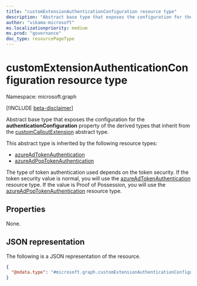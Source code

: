 ```yaml
---
title: "customExtensionAuthenticationConfiguration resource type"
description: "Abstract base type that exposes the configuration for the **authenticationConfiguration** property of the derived types that inherit from the customCalloutExtension abstract type"
author: "vikama-microsoft"
ms.localizationpriority: medium
ms.prod: "governance"
doc_type: resourcePageType
---
```


# customExtensionAuthenticationConfiguration resource type

Namespace: microsoft.graph

[!INCLUDE [beta-disclaimer](../../includes/beta-disclaimer.md)]

Abstract base type that exposes the configuration for the **authenticationConfiguration** property of the derived types that inherit from the [customCalloutExtension](customcalloutextension.md) abstract type.

This abstract type is inherited by the following resource types:
- [azureAdTokenAuthentication](../resources/azureadtokenauthentication.md)
- [azureAdPopTokenAuthentication](../resources/azureAdPopTokenAuthentication.md)

The type of token authentication used depends on the token security. If the token security value is normal, you will use the [azureAdTokenAuthentication](../resources/azureadtokenauthentication.md) resource type. If the value is Proof of Possession, you will use the [azureAdPopTokenAuthentication](../resources/azureAdPopTokenAuthentication.md) resource type.

## Properties

None.

## JSON representation

The following is a JSON representation of the resource.
<!-- {
  "blockType": "resource",
  "@odata.type": "microsoft.graph.customExtensionAuthenticationConfiguration",
  "abstract": true
}
-->

``` json
{ 
  "@odata.type": "#microsoft.graph.customExtensionAuthenticationConfiguration" 
} 
```
